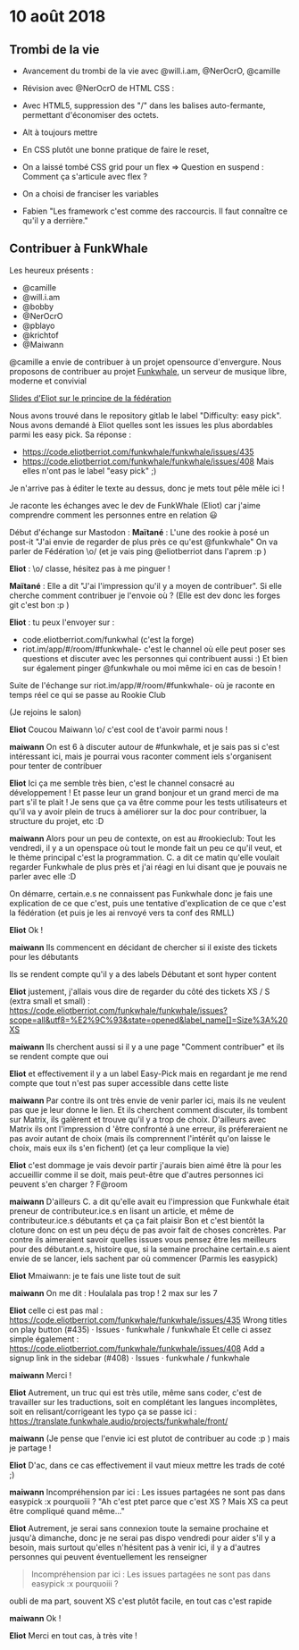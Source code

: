 # 10 août 2018

## Trombi de la vie

* Avancement du trombi de la vie avec @will.i.am, @NerOcrO, @camille
* Révision avec @NerOcrO de HTML CSS :
* Avec HTML5, suppression des "/" dans les balises auto-fermante, permettant d'économiser des octets.
* Alt à toujours mettre
* En CSS plutôt une bonne pratique de faire le reset,

* On a laissé tombé CSS grid pour un flex => Question en suspend : Comment ça s'articule avec flex ?

* On a choisi de franciser les variables

* Fabien "Les framework c'est comme des raccourcis. Il faut connaître ce qu'il y a derrière."

## Contribuer à FunkWhale

Les heureux présents :
- @camille
- @will.i.am
- @bobby
- @NerOcrO
- @pblayo
- @krichtof
- @Maiwann

@camille a envie de contribuer à un projet opensource d'envergure.
Nous proposons de contribuer au projet [Funkwhale](https://code.eliotberriot.com/funkwhale/funkwhale), un serveur de musique libre, moderne et convivial

[Slides d'Eliot sur le principe de la fédération](https://eliotberriot.com/blog/2018/07/09/activitypub-web-federe-funkwhale/)

Nous avons trouvé dans le repository gitlab le label "Difficulty: easy pick".
Nous avons demandé à Eliot quelles sont  les issues les plus abordables parmi les easy pick.
Sa réponse :
- https://code.eliotberriot.com/funkwhale/funkwhale/issues/435
- https://code.eliotberriot.com/funkwhale/funkwhale/issues/408
Mais elles n'ont pas le label "easy pick" ;)


Je n'arrive pas à éditer le texte au dessus, donc je mets tout pêle mêle ici !

Je raconte les échanges avec le dev de FunkWhale (Eliot) car j'aime comprendre comment les personnes entre en relation :smiley:

Début d'échange sur Mastodon :
**Maïtané** : L'une des rookie à posé un post-it "J'ai envie de regarder de plus près ce qu'est @funkwhale"
On va parler de Fédération \o/ (et je vais ping @eliotberriot dans l'aprem :p )

**Eliot** : \o/ classe, hésitez pas à me pinguer !

**Maïtané** : Elle a dit "J'ai l'impression qu'il y a moyen de contribuer". Si elle cherche comment contribuer je l'envoie où ? (Elle est dev donc les forges git c'est bon :p )

**Eliot** : tu peux l'envoyer sur :
- code.eliotberriot.com/funkwhal (c'est la forge)
- riot.im/app/#/room/#funkwhale- c'est le channel où elle peut poser ses questions et discuter avec les personnes qui contribuent aussi :)
Et bien sur également pinger @funkwhale ou moi même ici en cas de besoin !

Suite de l'échange sur riot.im/app/#/room/#funkwhale- où je raconte en temps réel ce qui se passe au Rookie Club

(Je rejoins le salon)

**Eliot**
Coucou Maiwann \o/
c'est cool de t'avoir parmi nous !

**maiwann**
On est 6 à discuter autour de #funkwhale, et je sais pas si c'est intéressant ici, mais je pourrai vous raconter comment iels s'organisent pour tenter de contribuer

**Eliot**
Ici ça me semble très bien, c'est le channel consacré au développement !
Et passe leur un grand bonjour et un grand merci de ma part s'il te plait ! Je sens que ça va être comme pour les tests utilisateurs et qu'il va y avoir plein de trucs à améliorer sur la doc pour contribuer, la structure du projet, etc :D

**maiwann**
Alors pour un peu de contexte, on est au #rookieclub: Tout les vendredi, il y a un openspace où tout le monde fait un peu ce qu'il veut, et le thème principal c'est la programmation. C. a dit ce matin qu'elle voulait regarder Funkwhale de plus près et j'ai réagi en lui disant que je pouvais ne parler avec elle :D

On démarre, certain.e.s ne connaissent pas Funkwhale donc je fais une explication de ce que c'est, puis une tentative d'explication de ce que c'est la fédération (et puis je les ai renvoyé vers ta conf des RMLL)

**Eliot**
Ok !

**maiwann**
Ils commencent en décidant de chercher si il existe des tickets pour les débutants

Ils se rendent compte qu'il y a des labels Débutant et sont hyper content

**Eliot**
justement, j'allais vous dire de regarder du côté des tickets XS / S (extra small et small) : https://code.eliotberriot.com/funkwhale/funkwhale/issues?scope=all&utf8=%E2%9C%93&state=opened&label_name[]=Size%3A%20XS

**maiwann**
Ils cherchent aussi si il y a une page "Comment contribuer" et ils se rendent compte que oui

**Eliot**
et effectivement il y a un label Easy-Pick mais en regardant je me rend compte que tout n'est pas super accessible dans cette liste

**maiwann**
Par contre ils ont très envie de venir parler ici, mais ils ne veulent pas que je leur donne le lien. Et ils cherchent comment discuter, ils tombent sur Matrix, ils galèrent et trouve qu'il y a trop de choix.
D'ailleurs avec Matrix ils ont l'impression d 'être confronté à une erreur, ils préfereraient ne pas avoir autant de choix (mais ils comprennent l'intérêt qu'on laisse le choix, mais eux ils s'en fichent)
(et ça leur complique la vie)

**Eliot**
c'est dommage je vais devoir partir j'aurais bien aimé être là pour les accueillir comme il se doit, mais peut-être que d'autres personnes ici peuvent s'en charger ? F@room

**maiwann**
D'ailleurs C. a dit qu'elle avait eu l'impression que Funkwhale était preneur de contributeur.ice.s en lisant un article, et même de contributeur.ice.s débutants et ça ça fait plaisir
Bon et c'est bientôt la cloture donc on est un peu déçu de pas avoir fait de choses concrètes. Par contre ils aimeraient savoir quelles issues vous pensez être les meilleurs pour des débutant.e.s, histoire que, si la semaine prochaine certain.e.s aient envie de se lancer, iels sachent par où commencer
(Parmis les easypick)

**Eliot**
Mmaiwann: je te fais une liste tout de suit

**maiwann**
On me dit : Houlalala pas trop ! 2 max sur les 7

**Eliot**
celle ci est pas mal : https://code.eliotberriot.com/funkwhale/funkwhale/issues/435
Wrong titles on play button (#435) · Issues · funkwhale / funkwhale
Et celle ci assez simple également : https://code.eliotberriot.com/funkwhale/funkwhale/issues/408
Add a signup link in the sidebar (#408) · Issues · funkwhale / funkwhale

**maiwann**
Merci !

**Eliot**
Autrement, un truc qui est très utile, même sans coder, c'est de travailler sur les traductions, soit en complétant les langues incomplètes, soit en relisant/corrigeant les typo
ça se passe ici : https://translate.funkwhale.audio/projects/funkwhale/front/

**maiwann**
(Je pense que l'envie ici est plutot de contribuer au code :p ) mais je partage !

**Eliot**
D'ac, dans ce cas effectivement il vaut mieux mettre les trads de coté ;)

**maiwann**
Incompréhension par ici : Les issues partagées ne sont pas dans easypick :x pourquoiii ?
"Ah c'est ptet parce que c'est XS ? Mais XS ca peut être compliqué quand même…"

**Eliot**
Autrement, je serai sans connexion toute la semaine prochaine et jusqu'à dimanche, donc je ne serai pas dispo vendredi pour aider s'il y a besoin, mais surtout qu'elles n'hésitent pas à venir ici, il y a d'autres personnes qui peuvent éventuellement les renseigner

> Incompréhension par ici : Les issues partagées ne sont pas dans easypick :x pourquoiii ?

oubli de ma part, souvent XS c'est plutôt facile, en tout cas c'est rapide

**maiwann**
Ok !

**Eliot**
Merci en tout cas, à très vite !


